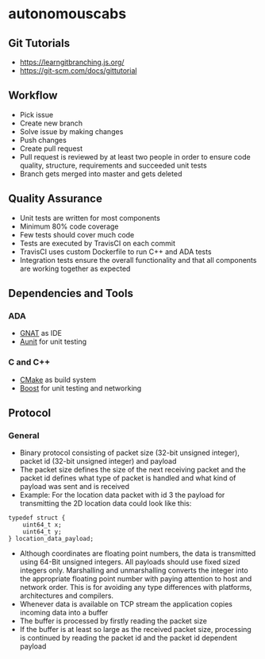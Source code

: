 # autonomouscabs

## Git Tutorials
- https://learngitbranching.js.org/
- https://git-scm.com/docs/gittutorial

## Workflow
- Pick issue
- Create new branch
- Solve issue by making changes
- Push changes
- Create pull request
- Pull request is reviewed by at least two people in order to ensure code quality, structure, requirements and succeeded unit tests
- Branch gets merged into master and gets deleted

## Quality Assurance
- Unit tests are written for most components
- Minimum 80% code coverage
- Few tests should cover much code
- Tests are executed by TravisCI on each commit
- TravisCI uses custom Dockerfile to run C++ and ADA tests
- Integration tests ensure the overall functionality and that all components are working together as expected

## Dependencies and Tools
### ADA
- [GNAT](https://www.adacore.com/gnatpro/toolsuite/gnatstudio) as IDE
- [Aunit](http://docs.adacore.com/live/wave/aunit/html/aunit_cb/aunit_cb.html) for unit testing
### C and C++
- [CMake](https://cmake.org/) as build system
- [Boost](https://www.boost.org/) for unit testing and networking

## Protocol
### General
- Binary protocol consisting of packet size (32-bit unsigned integer), packet id (32-bit unsigned integer) and payload
- The packet size defines the size of the next receiving packet and the packet id defines what type of packet is handled and what kind of payload was sent and is received
- Example: For the location data packet with id 3 the payload for transmitting the 2D location data could look like this:
```
typedef struct {
    uint64_t x;
    uint64_t y;
} location_data_payload;
```
- Although coordinates are floating point numbers, the data is transmitted using 64-Bit unsigned integers. All payloads should use fixed sized integers only. Marshalling and unmarshalling converts the integer into the appropriate floating point number with paying attention to host and network order. This is for avoiding any type differences with platforms, architectures and compilers.
- Whenever data is available on TCP stream the application copies incoming data into a buffer
- The buffer is processed by firstly reading the packet size
- If the buffer is at least so large as the received packet size, processing is continued by reading the packet id and the packet id dependent payload
